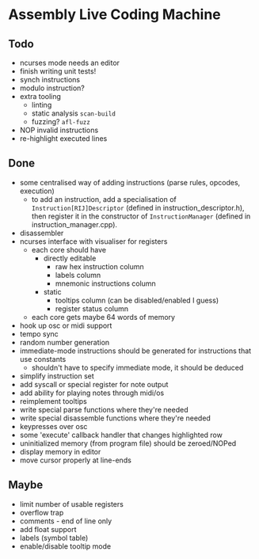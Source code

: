 Assembly Live Coding Machine
============================

Todo
----

* ncurses mode needs an editor
* finish writing unit tests!
* synch instructions
* modulo instruction?
* extra tooling
    * linting
    * static analysis `scan-build`
    * fuzzing? `afl-fuzz`
* NOP invalid instructions
* re-highlight executed lines

Done
----

* some centralised way of adding instructions (parse rules, opcodes, execution)
    * to add an instruction, add a specialisation of
      `Instruction[RIJ]Descriptor` (defined in instruction_descriptor.h), then
      register it in the constructor of `InstructionManager` (defined in
      instruction_manager.cpp).
* disassembler
* ncurses interface with visualiser for registers
    * each core should have
        * directly editable
            * raw hex instruction column
            * labels column
            * mnemonic instructions column
        * static
            * tooltips column (can be disabled/enabled I guess)
            * register status column
    * each core gets maybe 64 words of memory
* hook up osc or midi support
* tempo sync
* random number generation
* immediate-mode instructions should be generated for instructions that use
  constants
    * shouldn't have to specify immediate mode, it should be deduced
* simplify instruction set
* add syscall or special register for note output
* add ability for playing notes through midi/os
* reimplement tooltips
* write special parse functions where they're needed
* write special disassemble functions where they're needed
* keypresses over osc
* some 'execute' callback handler that changes highlighted row
* uninitialized memory (from program file) should be zeroed/NOPed
* display memory in editor
* move cursor properly at line-ends

Maybe
-----

* limit number of usable registers
* overflow trap
* comments - end of line only
* add float support
* labels (symbol table)
* enable/disable tooltip mode

